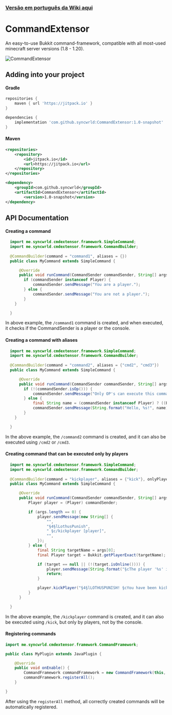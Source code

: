 ### [Versão em português da Wiki aqui](https://github.com/syncwrld/CommandExtensor/blob/main/git-assets/ptbr-wiki.md) ###
# CommandExtensor
An easy-to-use Bukkit command-framework, compatible with all most-used minecraft server versions (1.8 - 1.20).

![CommandExtensor](https://socialify.git.ci/syncwrld/CommandExtensor/image?description=1&descriptionEditable=easy-to-use%20bukkit%20command%20framework%20&font=KoHo&forks=1&issues=1&language=1&name=1&owner=1&pattern=Solid&stargazers=1&theme=Dark)

## Adding into your project

#### Gradle
```gradle
repositories {
	maven { url 'https://jitpack.io' }
}

dependencies {
	implementation 'com.github.syncwrld:CommandExtensor:1.0-snapshot'
}
```


#### Maven
```xml
<repositories>
	<repository>
		<id>jitpack.io</id>
		<url>https://jitpack.io</url>
	</repository>
</repositories>

<dependency>
	<groupId>com.github.syncwrld</groupId>
	<artifactId>CommandExtensor</artifactId>
        <version>1.0-snapshot</version>
</dependency>
```

## API Documentation

#### Creating a command

```java
  import me.syncwrld.cmdextensor.framework.SimpleCommand;
  import me.syncwrld.cmdextensor.framework.CommandBuilder;
  
  @CommandBuilder(command = "command1", aliases = {})
  public class MyCommand extends SimpleCommand {

      @Override
      public void runCommand(CommandSender commandSender, String[] args) {
        if (commandSender instanceof Player) {
            commandSender.sendMessage("You are a player.");
        } else {
            commandSender.sendMessage("You are not a player.");
        }
    }

  }
```
In above example, the `/command1` command is created, and when executed, it checks if the CommandSender is a player or the console.

#### Creating a command with aliases

```java
  import me.syncwrld.cmdextensor.framework.SimpleCommand;
  import me.syncwrld.cmdextensor.framework.CommandBuilder;
  
  @CommandBuilder(command = "command2", aliases = {"cmd2", "cmd3"})
  public class MyCommand extends SimpleCommand {

      @Override
      public void runCommand(CommandSender commandSender, String[] args) {
        if (!(commandSender.isOp())) {
            commandSender.sendMessage("Only OP's can execute this command.");
        } else {
            final String name = (commandSender instanceof Player) ? ((Player) commandSender).getName()) : "Console";
            commandSender.sendMessage(String.format("Hello, %s!", name));
        }
    }

  }
```
In the above example, the `/command2` command is created, and it can also be executed using `/cmd2` or `/cmd3`.

#### Creating command that can be executed only by players

```java
  import me.syncwrld.cmdextensor.framework.SimpleCommand;
  import me.syncwrld.cmdextensor.framework.CommandBuilder;
  
  @CommandBuilder(command = "kickplayer", aliases = {"kick"}, onlyPlayers = true)
  public class MyCommand extends SimpleCommand {

      @Override
      public void runCommand(CommandSender commandSender, String[] args) {
          Player player = (Player) commandSender;

          if (args.length == 0) {
              player.sendMessage(new String[] {
                  "",
                  "§4§lLothusPunish",
                  " §c/kickplayer [player]",
                  "",
              });
          } else {
              final String targetName = args[0];
              final Player target = Bukkit.getPlayerExact(targetName);

              if (target == null || (!(target.isOnline()))) {
                  player.sendMessage(String.format("§cThe player '%s' is invalid or offline.", targetName));
                  return;
              }

              player.kickPlayer("§4§lLOTHUSPUNISH! §cYou have been kicked by staff " + player.getName() + "!");
          }
      }

  }
```
In the above example, the `/kickplayer` command is created, and it can also be executed using `/kick`, but only by players, not by the console.

#### Registering commands

```java
import me.syncwrld.cmdextensor.framework.CommandFramework;

public class MyPlugin extends JavaPlugin {

    @Override
    public void onEnable() {
        CommandFramework commandFramework = new CommandFramework(this, MeuPlugin.class);
        commandFramework.registerAll();
    }

}
```
After using the `registerAll` method, all correctly created commands will be automatically registered.
